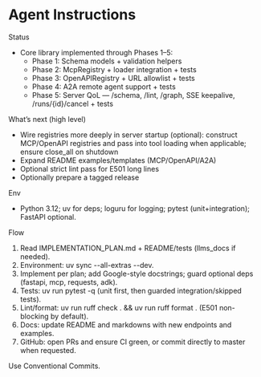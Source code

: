Agent Instructions
==================

Status
- Core library implemented through Phases 1–5:
  - Phase 1: Schema models + validation helpers
  - Phase 2: McpRegistry + loader integration + tests
  - Phase 3: OpenAPIRegistry + URL allowlist + tests
  - Phase 4: A2A remote agent support + tests
  - Phase 5: Server QoL — /schema, /lint, /graph, SSE keepalive, /runs/{id}/cancel + tests

What’s next (high level)
- Wire registries more deeply in server startup (optional): construct MCP/OpenAPI registries and pass into tool loading when applicable; ensure close_all on shutdown
- Expand README examples/templates (MCP/OpenAPI/A2A)
- Optional strict lint pass for E501 long lines
- Optionally prepare a tagged release

Env
- Python 3.12; uv for deps; loguru for logging; pytest (unit+integration); FastAPI optional.

Flow
1) Read IMPLEMENTATION_PLAN.md + README/tests (llms_docs if needed).
2) Environment: uv sync --all-extras --dev.
3) Implement per plan; add Google-style docstrings; guard optional deps (fastapi, mcp, requests, adk).
4) Tests: uv run pytest -q (unit first, then guarded integration/skipped tests).
5) Lint/format: uv run ruff check . && uv run ruff format . (E501 non-blocking by default).
6) Docs: update README and markdowns with new endpoints and examples.
7) GitHub: open PRs and ensure CI green, or commit directly to master when requested.

Use Conventional Commits.
